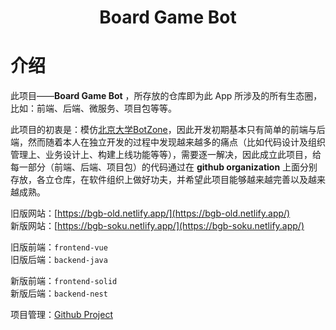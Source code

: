 <h1 align="center">Board Game Bot</h1>

# 介绍

此项目——**Board Game Bot** ，所存放的仓库即为此 App 所涉及的所有生态圈，比如：前端、后端、微服务、项目包等等。

此项目的初衷是：模仿[北京大学BotZone](https://botzone.org.cn/)，因此开发初期基本只有简单的前端与后端，然而随着本人在独立开发的过程中发现越来越多的痛点（比如代码设计及组织管理上、业务设计上、构建上线功能等等），需要逐一解决，因此成立此项目，给每一部分（前端、后端、项目包）的代码通过在 **github organization** 上面分别存放，各立仓库，在软件组织上做好功夫，并希望此项目能够越来越完善以及越来越成熟。

旧版网站：[https://bgb-old.netlify.app/](https://bgb-old.netlify.app/) \
新版网站：[https://bgb-soku.netlify.app/](https://bgb-soku.netlify.app/)

旧版前端：`frontend-vue`\
旧版后端：`backend-java`

新版前端：`frontend-solid`\
新版后端：`backend-nest`

项目管理：[Github Project](https://github.com/orgs/Board-Game-Bot/projects/1/views/1?sortedBy%5Bdirection%5D=asc&sortedBy%5BcolumnId%5D=Status)
